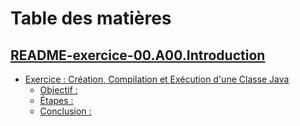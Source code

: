 # Table des matières

## [README-exercice-00.A00.Introduction](README-exercice-00.A00.Introduction.html)

  - [Exercice : Création, Compilation et Exécution d'une Classe Java](README-exercice-00.A00.Introduction.html#Exercice-:-Création,-Compilation-et-Exécution-d'une-Classe-Java)
    - [Objectif :](README-exercice-00.A00.Introduction.html#Objectif-:)
    - [Étapes :](README-exercice-00.A00.Introduction.html#Étapes-:)
    - [Conclusion :](README-exercice-00.A00.Introduction.html#Conclusion-:)

